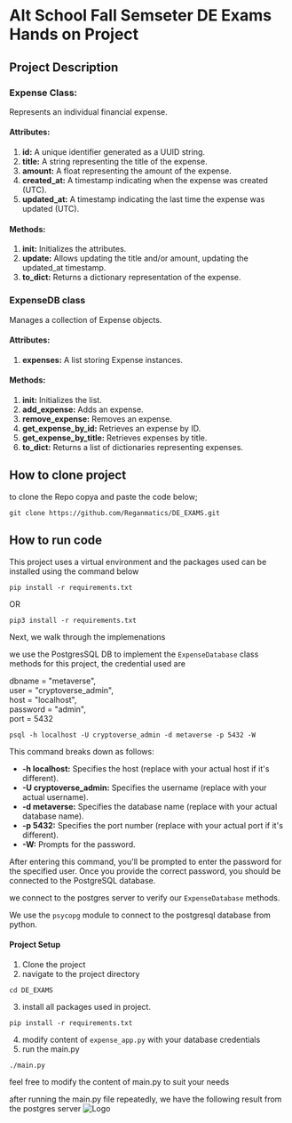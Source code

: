 # Alt School Fall Semseter DE Exams Hands on Project

## Project Description
### Expense Class:
Represents an individual financial expense.

#### Attributes:

1. <strong>id:</strong> A unique identifier generated as a UUID string.
2. <strong>title:</strong> A string representing the title of the expense.
3. <strong>amount:</strong> A float representing the amount of the expense.
4. <strong>created_at:</strong> A timestamp indicating when the expense was created (UTC).
5. <strong>updated_at:</strong> A timestamp indicating the last time the expense was updated (UTC).

#### Methods:
1. <strong>__init__:</strong> Initializes the attributes.
2. <strong>update:</strong> Allows updating the title and/or amount, updating the updated_at timestamp.
3. <strong>to_dict:</strong> Returns a dictionary representation of the expense.

### ExpenseDB class
Manages a collection of Expense objects.

#### Attributes:

1. <strong>expenses:</strong> A list storing Expense instances.
#### Methods:

1. <strong>__init__:</strong> Initializes the list.
2. <strong>add_expense:</strong> Adds an expense.
3. <strong>remove_expense:</strong> Removes an expense.
4. <strong>get_expense_by_id:</strong> Retrieves an expense by ID.
5. <strong>get_expense_by_title:</strong> Retrieves expenses by title.
6. <strong>to_dict:</strong> Returns a list of dictionaries representing expenses.
## How to clone project
to clone the Repo
copya and paste the code below;
```
git clone https://github.com/Reganmatics/DE_EXAMS.git
```

## How to run code
This project uses a virtual environment and the packages used can be installed using the command below
```
pip install -r requirements.txt
```
OR
```
pip3 install -r requirements.txt
```

Next, we walk through the implemenations

we use the PostgresSQL DB to implement the ```ExpenseDatabase``` class methods
for this project, the credential used are

dbname = "metaverse",<br>
user = "cryptoverse_admin",<br>
host = "localhost",<br>
password = "admin",<br>
port = 5432

```
psql -h localhost -U cryptoverse_admin -d metaverse -p 5432 -W
```
This command breaks down as follows:

- <strong>-h localhost:</strong> Specifies the host (replace with your actual host if it's different).
- <strong>-U cryptoverse_admin:</strong> Specifies the username (replace with your actual username).
- <strong>-d metaverse:</strong> Specifies the database name (replace with your actual database name).
- <strong>-p 5432:</strong> Specifies the port number (replace with your actual port if it's different).
- <strong>-W:</strong> Prompts for the password.

After entering this command, you'll be prompted to enter the password for the specified user. Once you provide the correct password, you should be connected to the PostgreSQL database.

 we connect to the postgres server to verify our `ExpenseDatabase` methods.

We use the `psycopg` module to connect to the postgresql database from python.
#### Project Setup
1. Clone the project
2. navigate to the project directory
```
cd DE_EXAMS
```
3. install all packages used in project.
```
pip install -r requirements.txt
```
4. modify content of `expense_app.py` with your database credentials
5. run the main.py 
```
./main.py
```

feel free to modify the content of main.py to suit your needs


after running the main.py file repeatedly, we have the following result from the postgres server 
![Logo](images/DE1.png)